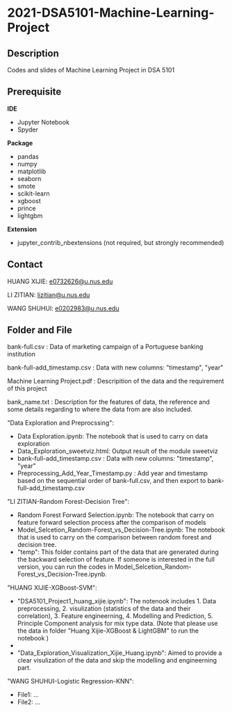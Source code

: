 # 2021-DSA5101-Machine-Learning-Project
## Description

Codes and slides of Machine Learning Project in DSA 5101

## Prerequisite

**IDE**

+ Jupyter Notebook
+ Spyder

**Package**

+ pandas
+ numpy
+ matplotlib
+ seaborn
+ smote
+ scikit-learn
+ xgboost
+ prince
+ lightgbm

**Extension**

+ jupyter_contrib_nbextensions (not required, but strongly recommended)

## Contact

HUANG XIJIE: e0732626@u.nus.edu

LI ZITIAN: lizitian@u.nus.edu

WANG SHUHUI: e0202983@u.nus.edu

## Folder and File
bank-full.csv : Data of marketing campaign of a Portuguese banking institution

bank-full-add_timestamp.csv : Data with new columns: "timestamp", "year"

Machine Learning Project.pdf : Descripition of the data and the requirement of this project

bank_name.txt : Description for the features of data, the reference and some details regarding to where the data from are also included.

"Data Exploration and Preprocssing":

+ Data Exploration.ipynb: The notebook that is used to carry on data exploration
+ Data_Exploration_sweetviz.html: Output result of the module sweetviz 
+ bank-full-add_timestamp.csv : Data with new columns: "timestamp", "year"
+ Preprocessing_Add_Year_Timestamp.py : Add year and timestamp based on the sequential order of bank-full.csv, and then export to bank-full-add_timestamp.csv

"LI ZITIAN-Random Forest-Decision Tree":

+ Random Forest Forward Selection.ipynb: The notebook that carry on feature forward selection process after the comparison of models  
+ Model_Selcetion_Random-Forest_vs_Decision-Tree.ipynb:  The notebook that is used to carry on the comparison between random forest and decision tree.
+ "temp": This folder contains part of the data that are generated during the backward selection of feature. If someone is interested in the full version, you can run the codes in Model_Selcetion_Random-Forest_vs_Decision-Tree.ipynb.

"HUANG XIJIE-XGBoost-SVM":

+ "DSA5101_Project1_huang_xijie.ipynb": The notenook includes 1. Data preprocessing, 2. visulization (statistics of the data and their correlation), 3. Feature engineerning, 4. Modelling and Prediction, 5. Principle Component analysis for mix type data. (Note that please use the data in folder "Huang Xijie-XGBoost & LightGBM" to run the notebook )
+ 
+ "Data_Exploration_Visualization_Xijie_Huang.ipynb": Aimed to provide a clear visulization of the data and skip the modelling and engineerning part.

"WANG SHUHUI-Logistic Regression-KNN":

+ File1: ...
+ File2: ...
